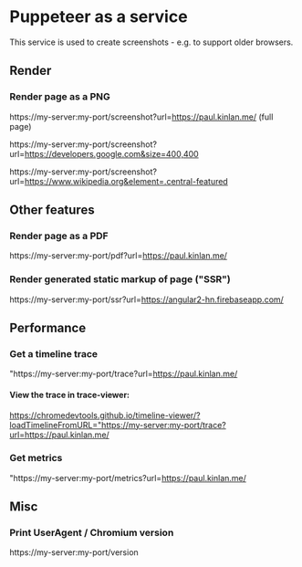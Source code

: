 Puppeteer as a service
======================

This service is used to create screenshots - e.g. to support older browsers.

## Render

### Render page as a PNG
https://my-server:my-port/screenshot?url=https://paul.kinlan.me/ (full page)

https://my-server:my-port/screenshot?url=https://developers.google.com&size=400,400

https://my-server:my-port/screenshot?url=https://www.wikipedia.org&element=.central-featured



## Other features

### Render page as a PDF
https://my-server:my-port/pdf?url=https://paul.kinlan.me/

### Render generated static markup of page ("SSR")
https://my-server:my-port/ssr?url=https://angular2-hn.firebaseapp.com/

## Performance

### Get a timeline trace

"https://my-server:my-port/trace?url=https://paul.kinlan.me/

#### View the trace in trace-viewer:

https://chromedevtools.github.io/timeline-viewer/?loadTimelineFromURL="https://my-server:my-port/trace?url=https://paul.kinlan.me/

### Get metrics
"https://my-server:my-port/metrics?url=https://paul.kinlan.me/

## Misc

### Print UserAgent / Chromium version
https://my-server:my-port/version

